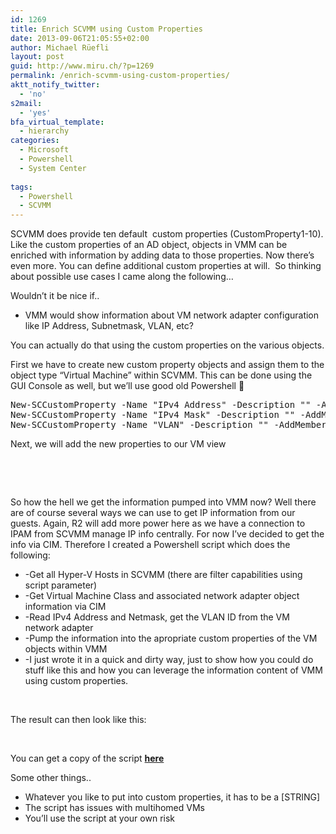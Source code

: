 ```yaml
---
id: 1269
title: Enrich SCVMM using Custom Properties
date: 2013-09-06T21:05:55+02:00
author: Michael Rüefli
layout: post
guid: http://www.miru.ch/?p=1269
permalink: /enrich-scvmm-using-custom-properties/
aktt_notify_twitter:
  - 'no'
s2mail:
  - 'yes'
bfa_virtual_template:
  - hierarchy
categories:
  - Microsoft
  - Powershell
  - System Center
  
tags:
  - Powershell
  - SCVMM
---
```

SCVMM does provide ten default  custom properties (CustomProperty1-10). Like the custom properties of an AD object, objects in VMM can be enriched with information by adding data to those properties. Now there&#8217;s even more. You can define additional custom properties at will.  So thinking about possible use cases I came along the following&#8230;

Wouldn&#8217;t it be nice if..

  * VMM would show information about VM network adapter configuration like IP Address, Subnetmask, VLAN, etc?

You can actually do that using the custom properties on the various objects.

First we have to create new custom property objects and assign them to the object type &#8220;Virtual Machine&#8221; within SCVMM. This can be done using the GUI Console as well, but we&#8217;ll use good old Powershell 🙂

<pre>New-SCCustomProperty -Name "IPv4 Address" -Description "" -AddMember @("VM")
New-SCCustomProperty -Name "IPv4 Mask" -Description "" -AddMember @("VM")
New-SCCustomProperty -Name "VLAN" -Description "" -AddMember @("VM")</pre>

Next, we will add the new properties to our VM view

&nbsp;

&nbsp;

So how the hell we get the information pumped into VMM now? Well there are of course several ways we can use to get IP information from our guests. Again, R2 will add more power here as we have a connection to IPAM from SCVMM manage IP info centrally. For now I&#8217;ve decided to get the info via CIM. Therefore I created a Powershell script which does the following:

  * -Get all Hyper-V Hosts in SCVMM (there are filter capabilities using script parameter)
  * -Get Virtual Machine Class and associated network adapter object information via CIM
  * -Read IPv4 Address and Netmask, get the VLAN ID from the VM network adapter
  * -Pump the information into the apropriate custom properties of the VM objects within VMM
  * -I just wrote it in a quick and dirty way, just to show how you could do stuff like this and how you can leverage the information content of VMM using custom properties.

&nbsp;

The result can then look like this:

&nbsp;

You can get a copy of the script <a href="http://1drv.ms/1DNvz7t" target="_blank"><strong>here</strong></a>

Some other things..

  * Whatever you like to put into custom properties, it has to be a [STRING]
  * The script has issues with multihomed VMs
  * You&#8217;ll use the script at your own risk

&nbsp;

&nbsp;